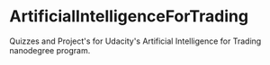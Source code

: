 # ArtificialIntelligenceForTrading
 Quizzes and Project's for Udacity's Artificial Intelligence for Trading nanodegree program.
